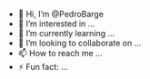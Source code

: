- 👋 Hi, I’m @PedroBarge
- 👀 I’m interested in ...
- 🌱 I’m currently learning ...
- 💞️ I’m looking to collaborate on ...
- 📫 How to reach me ...
- ⚡ Fun fact: ...

<!---
PedroBarge/PedroBarge is a ✨ special ✨ repository because its `README.md` (this file) appears on your GitHub profile.
You can click the Preview link to take a look at your changes.
--->
